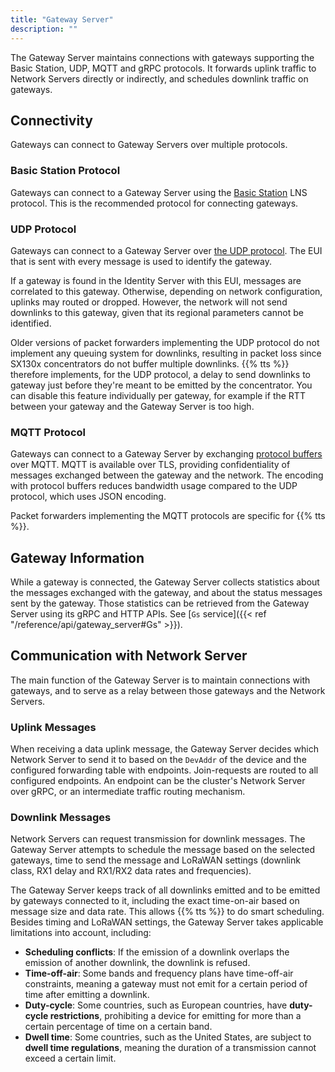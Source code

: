 ```yaml
---
title: "Gateway Server"
description: ""
---
```


The Gateway Server maintains connections with gateways supporting the Basic Station, UDP, MQTT and gRPC protocols. It forwards uplink traffic to Network Servers directly or indirectly, and schedules downlink traffic on gateways.

<!--more-->

## Connectivity

Gateways can connect to Gateway Servers over multiple protocols.

### Basic Station Protocol

Gateways can connect to a Gateway Server using the [Basic Station](https://doc.sm.tc/station/index.html) LNS protocol. This is the recommended protocol for connecting gateways.

### UDP Protocol

Gateways can connect to a Gateway Server over [the UDP protocol](https://github.com/Lora-net/packet_forwarder/blob/master/PROTOCOL.TXT). The EUI that is sent with every message is used to identify the gateway.

If a gateway is found in the Identity Server with this EUI, messages are correlated to this gateway. Otherwise, depending on network configuration, uplinks may routed or dropped. However, the network will not send downlinks to this gateway, given that its regional parameters cannot be identified.

Older versions of packet forwarders implementing the UDP protocol do not implement any queuing system for downlinks, resulting in packet loss since SX130x concentrators do not buffer multiple downlinks. {{% tts %}} therefore implements, for the UDP protocol, a delay to send downlinks to gateway just before they're meant to be emitted by the concentrator. You can disable this feature individually per gateway, for example if the RTT between your gateway and the Gateway Server is too high.

### MQTT Protocol

Gateways can connect to a Gateway Server by exchanging [protocol buffers](https://developers.google.com/protocol-buffers) over MQTT. MQTT is available over TLS, providing confidentiality of messages exchanged between the gateway and the network. The encoding with protocol buffers reduces bandwidth usage compared to the UDP protocol, which uses JSON encoding.

Packet forwarders implementing the MQTT protocols are specific for {{% tts %}}.

## Gateway Information

While a gateway is connected, the Gateway Server collects statistics about the messages exchanged with the gateway, and about the status messages sent by the gateway. Those statistics can be retrieved from the Gateway Server using its gRPC and HTTP APIs. See [`Gs` service]({{< ref "/reference/api/gateway_server#Gs" >}}).

## Communication with Network Server

The main function of the Gateway Server is to maintain connections with gateways, and to serve as a relay between those gateways and the Network Servers.

### Uplink Messages

When receiving a data uplink message, the Gateway Server decides which Network Server to send it to based on the `DevAddr` of the device and the configured forwarding table with endpoints. Join-requests are routed to all configured endpoints. An endpoint can be the cluster's Network Server over gRPC, or an intermediate traffic routing mechanism.

### Downlink Messages

Network Servers can request transmission for downlink messages. The Gateway Server attempts to schedule the message based on the selected gateways, time to send the message and LoRaWAN settings (downlink class, RX1 delay and RX1/RX2 data rates and frequencies).

The Gateway Server keeps track of all downlinks emitted and to be emitted by gateways connected to it, including the exact time-on-air based on message size and data rate. This allows {{% tts %}} to do smart scheduling. Besides timing and LoRaWAN settings, the Gateway Server takes applicable limitations into account, including:

- **Scheduling conflicts**: If the emission of a downlink overlaps the emission of another downlink, the downlink is refused.
- **Time-off-air**: Some bands and frequency plans have time-off-air constraints, meaning a gateway must not emit for a certain period of time after emitting a downlink.
- **Duty-cycle**: Some countries, such as European countries, have **duty-cycle restrictions**, prohibiting a device for emitting for more than a certain percentage of time on a certain band.
- **Dwell time**: Some countries, such as the United States, are subject to **dwell time regulations**, meaning the duration of a transmission cannot exceed a certain limit.
